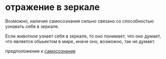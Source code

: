 # отражение в зеркале
Возможно, наличие самосознания сильно связано со способностью узнавать себя в зеркале.

Если животное узнает себя в зеркале, то оно понимает, что оно думает, что является обьъектом в мире, иначе оно, возможно, так не думает.

предположение к [самосознание](%D1%81%D0%B0%D0%BC%D0%BE%D1%81%D0%BE%D0%B7%D0%BD%D0%B0%D0%BD%D0%B8%D0%B5)